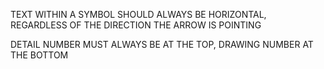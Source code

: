 TEXT WITHIN A SYMBOL SHOULD ALWAYS BE HORIZONTAL, REGARDLESS OF THE DIRECTION THE ARROW IS POINTING

DETAIL NUMBER MUST ALWAYS BE AT THE TOP, DRAWING NUMBER AT THE BOTTOM